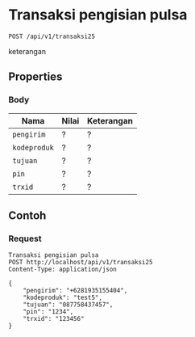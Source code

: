 # Transaksi pengisian pulsa
```http
POST /api/v1/transaksi25
```
keterangan
## Properties
### Body
Nama  | Nilai | Keterangan
--- | --- | ---
<code>pengirim</code> | ? | ?
<code>kodeproduk</code> | ? | ?
<code>tujuan</code> | ? | ?
<code>pin</code> | ? | ?
<code>trxid</code> | ? | ?

## Contoh

### Request
```http
Transaksi pengisian pulsa
POST http://localhost/api/v1/transaksi25
Content-Type: application/json

{
    "pengirim": "+6281935155404",
    "kodeproduk": "test5",
    "tujuan": "087758437457",
    "pin": "1234",
    "trxid": "123456"
}
```
